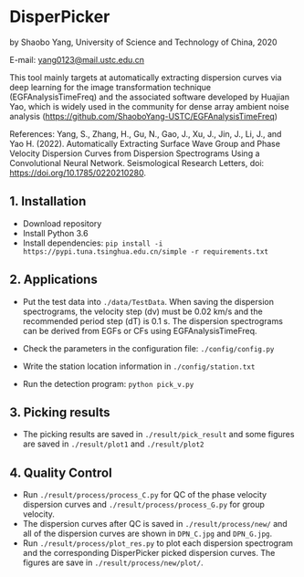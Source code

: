 # DisperPicker

by Shaobo Yang, University of Science and Technology of China, 2020

E-mail: <yang0123@mail.ustc.edu.cn>

This tool mainly targets at automatically extracting dispersion curves via deep learning for the image transformation technique (EGFAnalysisTimeFreq) and the associated software developed by Huajian Yao, which is widely used in the community for dense array ambient noise analysis (https://github.com/ShaoboYang-USTC/EGFAnalysisTimeFreq) 

References: Yang, S., Zhang, H., Gu, N., Gao, J., Xu, J., Jin, J., Li, J., and Yao H. (2022). Automatically Extracting Surface Wave Group and Phase Velocity Dispersion Curves from Dispersion Spectrograms Using a Convolutional Neural Network. Seismological Research Letters, doi: https://doi.org/10.1785/0220210280.

## 1. Installation

* Download repository
* Install Python 3.6
* Install dependencies: `pip install -i https://pypi.tuna.tsinghua.edu.cn/simple -r requirements.txt`

## 2. Applications

* Put the test data into `./data/TestData`. When saving the dispersion spectrograms, the velocity step (dv) must be 0.02 km/s and the recommended period step (dT) is 0.1 s. The dispersion spectrograms can be derived from EGFs or CFs using EGFAnalysisTimeFreq.

* Check the parameters in the configuration file: `./config/config.py`

* Write the station location information in `./config/station.txt`

* Run the detection program: `python pick_v.py` 

## 3. Picking results

* The picking results are saved in `./result/pick_result` and some figures are saved in `./result/plot1` and `./result/plot2`

## 4. Quality Control

* Run `./result/process/process_C.py` for QC of the phase velocity dispersion curves and `./result/process/process_G.py` for group velocity.
* The dispersion curves after QC is saved in `./result/process/new/` and all of the dispersion curves are shown in `DPN_C.jpg` and `DPN_G.jpg`.
* Run `./result/process/plot_res.py` to plot each dispersion spectrogram and the corresponding DisperPicker picked dispersion curves. The figures are save in `./result/process/new/plot/`.

